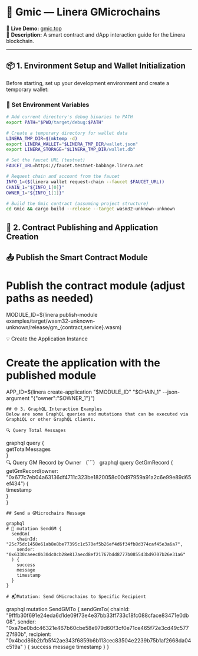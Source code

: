 # 🧩 Gmic — Linera GMicrochains

🔗 **Live Demo:** [gmic.top](https://gmic.top/)  
📘 **Description:** A smart contract and dApp interaction guide for the Linera blockchain.

---

## 📦 1. Environment Setup and Wallet Initialization

Before starting, set up your development environment and create a temporary wallet:

### 🔧 Set Environment Variables

```bash
# Add current directory's debug binaries to PATH
export PATH="$PWD/target/debug:$PATH"

# Create a temporary directory for wallet data
LINERA_TMP_DIR=$(mktemp -d)
export LINERA_WALLET="$LINERA_TMP_DIR/wallet.json"
export LINERA_STORAGE="$LINERA_TMP_DIR/wallet.db"

# Set the faucet URL (testnet)
FAUCET_URL=https://faucet.testnet-babbage.linera.net

# Request chain and account from the faucet
INFO_1=($(linera wallet request-chain --faucet $FAUCET_URL))
CHAIN_1="${INFO_1[0]}"
OWNER_1="${INFO_1[1]}"

# Build the Gmic contract (assuming project structure)
cd Gmic && cargo build --release --target wasm32-unknown-unknown

```
## 🚀 2. Contract Publishing and Application Creation
## 📤 Publish the Smart Contract Module
# Publish the contract module (adjust paths as needed)
MODULE_ID=$(linera publish-module \
    examples/target/wasm32-unknown-unknown/release/gm_{contract,service}.wasm)

💡 Create the Application Instance
# Create the application with the published module
APP_ID=$(linera create-application "$MODULE_ID" "$CHAIN_1" --json-argument "{\"owner\":\"$OWNER_1\"}")
```
## 🌐 3. GraphQL Interaction Examples
Below are some GraphQL queries and mutations that can be executed via GraphiQL or other GraphQL clients.

🔍 Query Total Messages

```
graphql
query {  
  getTotalMessages  
}  
🔍 Query GM Record by Owner
（```）
graphql
query GetGmRecord {  
  getGmRecord(owner: "0x677c7eb04a63136df4711c323be1820058c00d97959a91a2c6e99e89d65ef434") {  
    timestamp  
  }  
}
``` 
## Send a GMicrochains Message

graphql
# 📨 mutation SendGM {  
  sendGm(  
    chainId: "25c75dc1458e61ab8e8be77395c1c570ef5b26ef4d6f34fb8d374caf45e3a6a7",  
    sender: "0x6330caeec0b30dc0cb28e817aecd8ef21767bdd8777b085543bd9707b26e31a6"  
  ) {  
    success  
    message  
    timestamp  
  }  
}  

# 📬Mutation: Send GMicrochains to Specific Recipient

```
graphql
mutation SendGMTo {
  sendGmTo(
    chainId: "9fffb30f691e24eda6d1de09f73e4e37bb33ff733c18fc088cface83471e0db08",
    sender: "0xa7be0bdc46321e467b60cbe58e979d60f3cf0e71ce465f72e3cd49c57727f80b",
    recipient: "0x4bcd86b2bfb5f42ae343f6859b6b113cec83504e2239b75b1af2668da04c519a"
  ) {
    success
    message
    timestamp
  }
}
